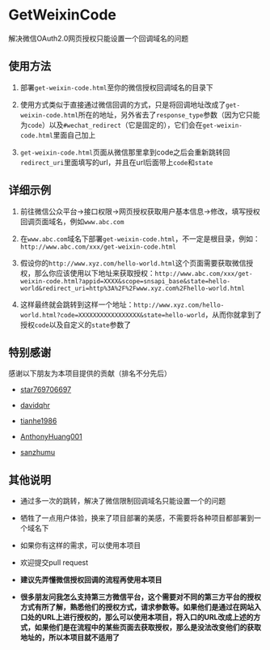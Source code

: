 # GetWeixinCode

解决微信OAuth2.0网页授权只能设置一个回调域名的问题

## 使用方法

1. 部署`get-weixin-code.html`至你的微信授权回调域名的目录下

2. 使用方式类似于直接通过微信回调的方式，只是将回调地址改成了`get-weixin-code.html`所在的地址，另外省去了`response_type`参数（因为它只能为`code`）以及`#wechat_redirect`（它是固定的），它们会在`get-weixin-code.html`里面自己加上

3. `get-weixin-code.html`页面从微信那里拿到code之后会重新跳转回`redirect_uri`里面填写的url，并且在url后面带上`code`和`state`

## 详细示例

1. 前往微信公众平台->接口权限->网页授权获取用户基本信息->修改，填写授权回调页面域名，例如`www.abc.com`

2. 在`www.abc.com`域名下部署`get-weixin-code.html`，不一定是根目录，例如：`http://www.abc.com/xxx/get-weixin-code.html`

3. 假设你的`http://www.xyz.com/hello-world.html`这个页面需要获取微信授权，那么你应该使用以下地址来获取授权：`http://www.abc.com/xxx/get-weixin-code.html?appid=XXXX&scope=snsapi_base&state=hello-world&redirect_uri=http%3A%2F%2Fwww.xyz.com%2Fhello-world.html`

4. 这样最终就会跳转到这样一个地址：`http://www.xyz.com/hello-world.html?code=XXXXXXXXXXXXXXXXX&state=hello-world`，从而你就拿到了授权`code`以及自定义的`state`参数了

## 特别感谢

感谢以下朋友为本项目提供的贡献（排名不分先后）

- [star769706697](https://github.com/star769706697)

- [davidqhr](https://github.com/davidqhr)

- [tianhe1986](https://github.com/tianhe1986)

- [AnthonyHuang001](https://github.com/AnthonyHuang001)

- [sanzhumu](https://github.com/sanzhumu)

## 其他说明

- 通过多一次的跳转，解决了微信限制回调域名只能设置一个的问题

- 牺牲了一点用户体验，换来了项目部署的美感，不需要将各种项目都部署到一个域名下

- 如果你有这样的需求，可以使用本项目

- 欢迎提交pull request

- **建议先弄懂微信授权回调的流程再使用本项目**

- **很多朋友问我怎么支持第三方微信平台，这个需要对不同的第三方平台的授权方式有所了解，熟悉他们的授权方式，请求参数等。如果他们是通过在网站入口处的URL上进行授权的，那么可以使用本项目，将入口的URL改成上述的方式，如果他们是在流程中的某些页面去获取授权，那么是没法改变他们的获取地址的，所以本项目就不适用了**
